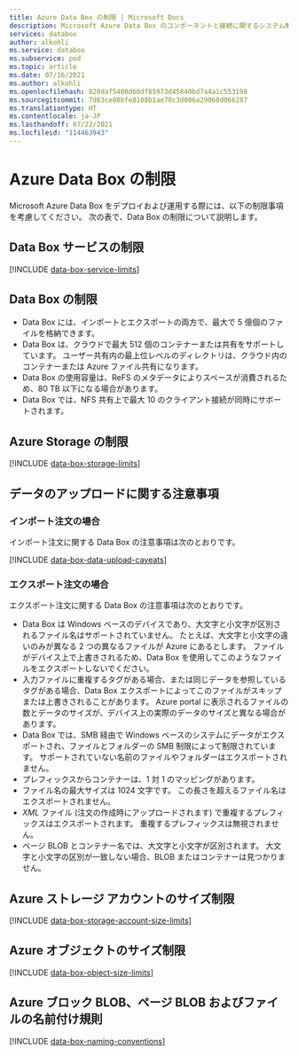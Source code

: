 ```yaml
---
title: Azure Data Box の制限 | Microsoft Docs
description: Microsoft Azure Data Box のコンポーネントと接続に関するシステム制限および推奨サイズについて説明します。
services: databox
author: alkohli
ms.service: databox
ms.subservice: pod
ms.topic: article
ms.date: 07/16/2021
ms.author: alkohli
ms.openlocfilehash: 820daf5400d60df85973d45840bd7a4a1c553198
ms.sourcegitcommit: 7d63ce88bfe8188b1ae70c3d006a29068d066287
ms.translationtype: HT
ms.contentlocale: ja-JP
ms.lasthandoff: 07/22/2021
ms.locfileid: "114463943"
---
```

# <a name="azure-data-box-limits"></a>Azure Data Box の制限

Microsoft Azure Data Box をデプロイおよび運用する際には、以下の制限事項を考慮してください。 次の表で、Data Box の制限について説明します。

## <a name="data-box-service-limits"></a>Data Box サービスの制限

[!INCLUDE [data-box-service-limits](../../includes/data-box-service-limits.md)]

## <a name="data-box-limits"></a>Data Box の制限

- Data Box には、インポートとエクスポートの両方で、最大で 5 億個のファイルを格納できます。
- Data Box は、クラウドで最大 512 個のコンテナーまたは共有をサポートしています。 ユーザー共有内の最上位レベルのディレクトリは、クラウド内のコンテナーまたは Azure ファイル共有になります。 
- Data Box の使用容量は、ReFS のメタデータによりスペースが消費されるため、80 TB 以下になる場合があります。
- Data Box では、NFS 共有上で最大 10 のクライアント接続が同時にサポートされます。

## <a name="azure-storage-limits"></a>Azure Storage の制限

[!INCLUDE [data-box-storage-limits](../../includes/data-box-storage-limits.md)]

## <a name="data-upload-caveats"></a>データのアップロードに関する注意事項


### <a name="for-import-order"></a>インポート注文の場合

インポート注文に関する Data Box の注意事項は次のとおりです。

[!INCLUDE [data-box-data-upload-caveats](../../includes/data-box-data-upload-caveats.md)]

### <a name="for-export-order"></a>エクスポート注文の場合

エクスポート注文に関する Data Box の注意事項は次のとおりです。

- Data Box は Windows ベースのデバイスであり、大文字と小文字が区別されるファイル名はサポートされていません。 たとえば、大文字と小文字の違いのみが異なる 2 つの異なるファイルが Azure にあるとします。 ファイルがデバイス上で上書きされるため、Data Box を使用してこのようなファイルをエクスポートしないでください。
- 入力ファイルに重複するタグがある場合、または同じデータを参照しているタグがある場合、Data Box エクスポートによってこのファイルがスキップまたは上書きされることがあります。 Azure portal に表示されるファイルの数とデータのサイズが、デバイス上の実際のデータのサイズと異なる場合があります。 
- Data Box では、SMB 経由で Windows ベースのシステムにデータがエクスポートされ、ファイルとフォルダーの SMB 制限によって制限されています。 サポートされていない名前のファイルやフォルダーはエクスポートされません。
- プレフィックスからコンテナーは、1 対 1 のマッピングがあります。
- ファイル名の最大サイズは 1024 文字です。 この長さを超えるファイル名はエクスポートされません。 
- *XML* ファイル (注文の作成時にアップロードされます) で重複するプレフィックスはエクスポートされます。 重複するプレフィックスは無視されません。
- ページ BLOB とコンテナー名では、大文字と小文字が区別されます。 大文字と小文字の区別が一致しない場合、BLOB またはコンテナーは見つかりません。
 

## <a name="azure-storage-account-size-limits"></a>Azure ストレージ アカウントのサイズ制限

[!INCLUDE [data-box-storage-account-size-limits](../../includes/data-box-storage-account-size-limits.md)]

## <a name="azure-object-size-limits"></a>Azure オブジェクトのサイズ制限

[!INCLUDE [data-box-object-size-limits](../../includes/data-box-object-size-limits.md)]

## <a name="azure-block-blob-page-blob-and-file-naming-conventions"></a>Azure ブロック BLOB、ページ BLOB およびファイルの名前付け規則

[!INCLUDE [data-box-naming-conventions](../../includes/data-box-naming-conventions.md)]
